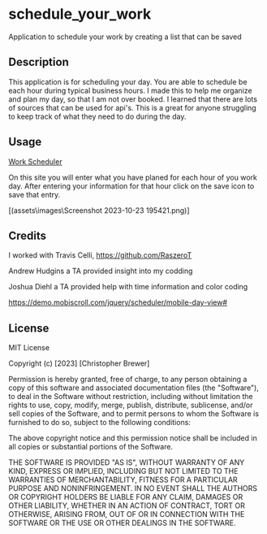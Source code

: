 # schedule_your_work
Application to schedule your work by creating a list that can be saved


## Description
This application is for scheduling your day. You are able to schedule be each hour during typical business hours.
I made this to help me organize and plan my day, so that I am not over booked. I learned that there are lots of sources that can be used for api's. 
This is a great for anyone struggling to keep track of what they need to do during the day.

## Usage

<a href="https://github.com/VWbrewer/schedule_your_work"> Work Scheduler </a>

On this site you will enter what you have planed for each hour of you work day. After entering your information for that hour click on the save icon to save that entry.


[(assets\images\Screenshot 2023-10-23 195421.png)]

## Credits

I worked with Travis Celli,  https://github.com/RaszeroT

Andrew Hudgins a TA provided insight into my codding

Joshua Diehl a TA provided help with time information and color coding

https://demo.mobiscroll.com/jquery/scheduler/mobile-day-view#


## License
MIT License

Copyright (c) [2023] [Christopher Brewer]

Permission is hereby granted, free of charge, to any person obtaining a copy
of this software and associated documentation files (the "Software"), to deal
in the Software without restriction, including without limitation the rights
to use, copy, modify, merge, publish, distribute, sublicense, and/or sell
copies of the Software, and to permit persons to whom the Software is
furnished to do so, subject to the following conditions:

The above copyright notice and this permission notice shall be included in all
copies or substantial portions of the Software.

THE SOFTWARE IS PROVIDED "AS IS", WITHOUT WARRANTY OF ANY KIND, EXPRESS OR
IMPLIED, INCLUDING BUT NOT LIMITED TO THE WARRANTIES OF MERCHANTABILITY,
FITNESS FOR A PARTICULAR PURPOSE AND NONINFRINGEMENT. IN NO EVENT SHALL THE
AUTHORS OR COPYRIGHT HOLDERS BE LIABLE FOR ANY CLAIM, DAMAGES OR OTHER
LIABILITY, WHETHER IN AN ACTION OF CONTRACT, TORT OR OTHERWISE, ARISING FROM,
OUT OF OR IN CONNECTION WITH THE SOFTWARE OR THE USE OR OTHER DEALINGS IN THE
SOFTWARE.